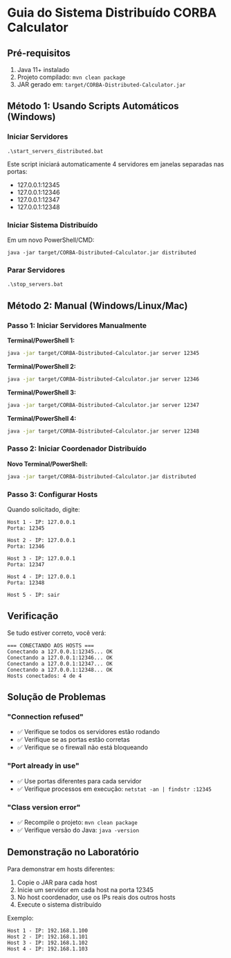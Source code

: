# Guia do Sistema Distribuído CORBA Calculator

## Pré-requisitos
1. Java 11+ instalado
2. Projeto compilado: `mvn clean package`
3. JAR gerado em: `target/CORBA-Distributed-Calculator.jar`

## Método 1: Usando Scripts Automáticos (Windows)

### Iniciar Servidores
```batch
.\start_servers_distributed.bat
```
Este script iniciará automaticamente 4 servidores em janelas separadas nas portas:
- 127.0.0.1:12345
- 127.0.0.1:12346
- 127.0.0.1:12347
- 127.0.0.1:12348

### Iniciar Sistema Distribuído
Em um novo PowerShell/CMD:
```batch
java -jar target/CORBA-Distributed-Calculator.jar distributed
```

### Parar Servidores
```batch
.\stop_servers.bat
```

## Método 2: Manual (Windows/Linux/Mac)

### Passo 1: Iniciar Servidores Manualmente

**Terminal/PowerShell 1:**
```bash
java -jar target/CORBA-Distributed-Calculator.jar server 12345
```

**Terminal/PowerShell 2:**
```bash
java -jar target/CORBA-Distributed-Calculator.jar server 12346
```

**Terminal/PowerShell 3:**
```bash
java -jar target/CORBA-Distributed-Calculator.jar server 12347
```

**Terminal/PowerShell 4:**
```bash
java -jar target/CORBA-Distributed-Calculator.jar server 12348
```

### Passo 2: Iniciar Coordenador Distribuído

**Novo Terminal/PowerShell:**
```bash
java -jar target/CORBA-Distributed-Calculator.jar distributed
```

### Passo 3: Configurar Hosts

Quando solicitado, digite:
```
Host 1 - IP: 127.0.0.1
Porta: 12345

Host 2 - IP: 127.0.0.1  
Porta: 12346

Host 3 - IP: 127.0.0.1
Porta: 12347

Host 4 - IP: 127.0.0.1
Porta: 12348

Host 5 - IP: sair
```

## Verificação

Se tudo estiver correto, você verá:
```
=== CONECTANDO AOS HOSTS ===
Conectando a 127.0.0.1:12345... OK
Conectando a 127.0.0.1:12346... OK  
Conectando a 127.0.0.1:12347... OK
Conectando a 127.0.0.1:12348... OK
Hosts conectados: 4 de 4
```

## Solução de Problemas

### "Connection refused"
- ✅ Verifique se todos os servidores estão rodando
- ✅ Verifique se as portas estão corretas
- ✅ Verifique se o firewall não está bloqueando

### "Port already in use"
- ✅ Use portas diferentes para cada servidor
- ✅ Verifique processos em execução: `netstat -an | findstr :12345`

### "Class version error"
- ✅ Recompile o projeto: `mvn clean package`
- ✅ Verifique versão do Java: `java -version`

## Demonstração no Laboratório

Para demonstrar em hosts diferentes:
1. Copie o JAR para cada host
2. Inicie um servidor em cada host na porta 12345
3. No host coordenador, use os IPs reais dos outros hosts
4. Execute o sistema distribuído

Exemplo:
```
Host 1 - IP: 192.168.1.100
Host 2 - IP: 192.168.1.101
Host 3 - IP: 192.168.1.102
Host 4 - IP: 192.168.1.103
```
